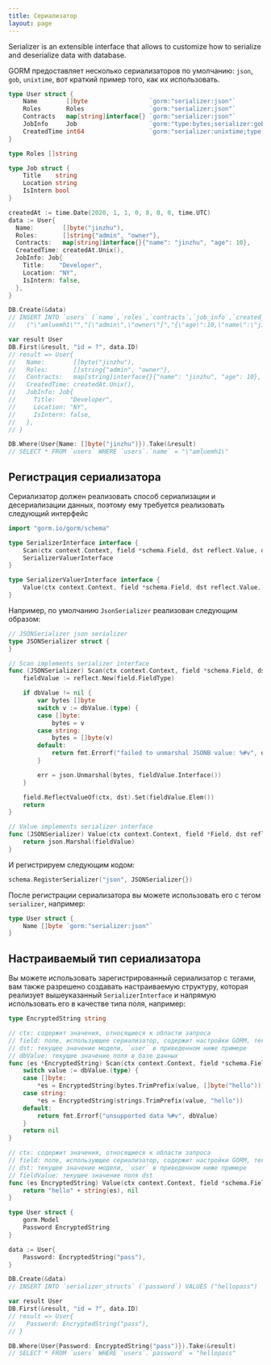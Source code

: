 ```yaml
---
title: Сериализатор
layout: page
---
```


Serializer is an extensible interface that allows to customize how to serialize and deserialize data with database.

GORM предоставляет несколько сериализаторов по умолчанию: `json`, `gob`, `unixtime`, вот краткий пример того, как их использовать.

```go
type User struct {
    Name        []byte                 `gorm:"serializer:json"`
    Roles       Roles                  `gorm:"serializer:json"`
    Contracts   map[string]interface{} `gorm:"serializer:json"`
    JobInfo     Job                    `gorm:"type:bytes;serializer:gob"`
    CreatedTime int64                  `gorm:"serializer:unixtime;type:time"` // сохранить int как datetime в базе данных
}

type Roles []string

type Job struct {
    Title    string
    Location string
    IsIntern bool
}

createdAt := time.Date(2020, 1, 1, 0, 8, 0, 0, time.UTC)
data := User{
  Name:        []byte("jinzhu"),
  Roles:       []string{"admin", "owner"},
  Contracts:   map[string]interface{}{"name": "jinzhu", "age": 10},
  CreatedTime: createdAt.Unix(),
  JobInfo: Job{
    Title:    "Developer",
    Location: "NY",
    IsIntern: false,
  },
}

DB.Create(&data)
// INSERT INTO `users` (`name`,`roles`,`contracts`,`job_info`,`created_time`) VALUES
//   ("\"amluemh1\"","[\"admin\",\"owner\"]","{\"age\":10,\"name\":\"jinzhu\"}",<gob binary>,"2020-01-01 00:08:00")

var result User
DB.First(&result, "id = ?", data.ID)
// result => User{
//   Name:        []byte("jinzhu"),
//   Roles:       []string{"admin", "owner"},
//   Contracts:   map[string]interface{}{"name": "jinzhu", "age": 10},
//   CreatedTime: createdAt.Unix(),
//   JobInfo: Job{
//     Title:    "Developer",
//     Location: "NY",
//     IsIntern: false,
//   },
// }

DB.Where(User{Name: []byte("jinzhu")}).Take(&result)
// SELECT * FROM `users` WHERE `users`.`name` = "\"amluemh1\"
```

## Регистрация сериализатора

Сериализатор должен реализовать способ сериализации и десериализации данных, поэтому ему требуется реализовать следующий интерфейс

```go
import "gorm.io/gorm/schema"

type SerializerInterface interface {
    Scan(ctx context.Context, field *schema.Field, dst reflect.Value, dbValue interface{}) error
    SerializerValuerInterface
}

type SerializerValuerInterface interface {
    Value(ctx context.Context, field *schema.Field, dst reflect.Value, fieldValue interface{}) (interface{}, error)
}
```

Например, по умолчанию `JsonSerializer` реализован следующим образом:

```go
// JSONSerializer json serializer
type JSONSerializer struct {
}

// Scan implements serializer interface
func (JSONSerializer) Scan(ctx context.Context, field *schema.Field, dst reflect.Value, dbValue interface{}) (err error) {
    fieldValue := reflect.New(field.FieldType)

    if dbValue != nil {
        var bytes []byte
        switch v := dbValue.(type) {
        case []byte:
            bytes = v
        case string:
            bytes = []byte(v)
        default:
            return fmt.Errorf("failed to unmarshal JSONB value: %#v", dbValue)
        }

        err = json.Unmarshal(bytes, fieldValue.Interface())
    }

    field.ReflectValueOf(ctx, dst).Set(fieldValue.Elem())
    return
}

// Value implements serializer interface
func (JSONSerializer) Value(ctx context.Context, field *Field, dst reflect.Value, fieldValue interface{}) (interface{}, error) {
    return json.Marshal(fieldValue)
}
```

И регистрируем следующим кодом:

```go
schema.RegisterSerializer("json", JSONSerializer{})
```

После регистрации сериализатора вы можете использовать его с тегом `serializer`, например:

```go
type User struct {
    Name []byte `gorm:"serializer:json"`
}
```

## Настраиваемый тип сериализатора

Вы можете использовать зарегистрированный сериализатор с тегами, вам также разрешено создавать настраиваемую структуру, которая реализует вышеуказанный `SerializerInterface` и напрямую использовать его в качестве типа поля, например:

```go
type EncryptedString string

// ctx: содержит значения, относящиеся к области запроса
// field: поле, использующее сериализатор, содержит настройки GORM, теги структуры
// dst: текущее значение модели, `user` в приведенном ниже примере
// dbValue: текущее значение поля в базе данных
func (es *EncryptedString) Scan(ctx context.Context, field *schema.Field, dst reflect.Value, dbValue interface{}) (err error) {
    switch value := dbValue.(type) {
    case []byte:
        *es = EncryptedString(bytes.TrimPrefix(value, []byte("hello")))
    case string:
        *es = EncryptedString(strings.TrimPrefix(value, "hello"))
    default:
        return fmt.Errorf("unsupported data %#v", dbValue)
    }
    return nil
}

// ctx: содержит значения, относящиеся к области запроса
// field: поле, использующее сериализатор, содержит настройки GORM, теги структуры
// dst: текущее значение модели, `user` в приведенном ниже примере
// fieldValue: текущее значение поля dst
func (es EncryptedString) Value(ctx context.Context, field *schema.Field, dst reflect.Value, fieldValue interface{}) (interface{}, error) {
    return "hello" + string(es), nil
}

type User struct {
    gorm.Model
    Password EncryptedString
}

data := User{
    Password: EncryptedString("pass"),
}

DB.Create(&data)
// INSERT INTO `serializer_structs` (`password`) VALUES ("hellopass")

var result User
DB.First(&result, "id = ?", data.ID)
// result => User{
//   Password: EncryptedString("pass"),
// }

DB.Where(User{Password: EncryptedString("pass")}).Take(&result)
// SELECT * FROM `users` WHERE `users`.`password` = "hellopass"
```
